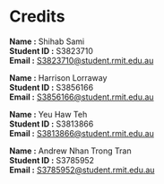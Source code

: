 # Credits

**Name :** Shihab Sami\
**Student ID :** S3823710\
**Email :** S3823710@student.rmit.edu.au

**Name :** Harrison Lorraway\
**Student ID :** S3856166\
**Email :** S3856166@student.rmit.edu.au

**Name :** Yeu Haw Teh\
**Student ID :** S3813866\
**Email :** S3813866@student.rmit.edu.au

**Name :** Andrew Nhan Trong Tran\
**Student ID :** S3785952\
**Email :** S3785952@student.rmit.edu.au
